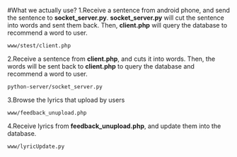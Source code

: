 #What we actually use?
1.Receive a sentence from android phone, and send the sentence to **socket_server.py**. **socket_server.py** will cut the sentence into words and sent them back. Then, **client.php** will query the database to recommend a word to user.
```
www/stest/client.php
```
2.Receive a sentence from **client.php**, and cuts it into words. Then, the words will be sent back to **client.php** to query the database and recommend a word to user.
```
python-server/socket_server.py
```
3.Browse the lyrics that upload by users
```
www/feedback_unupload.php
```
4.Receive lyrics from **feedback_unupload.php**, and update them into the database.
```
www/lyricUpdate.py
```
